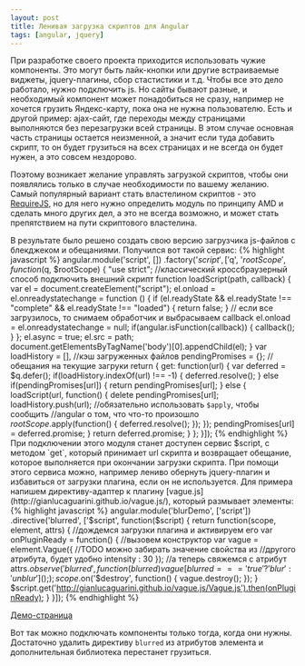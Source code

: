 ```yaml
---
layout: post
title: Ленивая загрузка скриптов для Angular
tags: [angular, jquery]
---
```

При разработке своего проекта приходится использовать чужие компоненты. Это могут быть лайк-кнопки или другие встраиваемые виджеты, jquery-плагины, сбор стастистики и т.д. Чтобы все это дело работало, нужно подключить js. Но сайты бывают разные, и необходимый компонент может понадобиться не сразу, например не хочется грузить Яндекс-карту, пока она не нужна пользователю.
Есть и другой пример: ajax-сайт, где переходы между страницами выполняются без перезагрузки всей страницы. В этом случае основная часть страницы остается неизменной, а значит если туда добавить скрипт, то он будет грузиться на всех страницах и не всегда он будет нужен, а это совсем нездорово.

Поэтому возникает желание управлять загрузкой скриптов, чтобы они появлялись только в случае необходимости по вашему желанию. Самый популярный вариант стать властелином скриптов - это [RequireJS](http://requirejs.org/), но для него нужно определить модуль по принципу AMD и сделать много других дел, а это не всегда возможно, и может стать препятствием на пути скриптового властелина.

В результате было решено создать свою версию загрузчика js-файлов с блекджеком и обещаниями. Получился вот такой сервис:
{% highlight javascript %}
	angular.module('script', [])
	.factory('$script', ['$q', '$rootScope', function ($q, $rootScope) {
	    "use strict";
	    //классический кроссбраузерный способ подключить внешний скрипт
	    function loadScript(path, callback) {
    		var el = document.createElement("script");
			el.onload = el.onreadystatechange = function () {
			  	if (el.readyState && el.readyState !== "complete" && 
			  		el.readyState !== "loaded") {
			    	return false;
			  	}
			  	// если все загрузилось, то снимаем обработчик и выбрасываем callback
			  	el.onload = el.onreadystatechange = null;
			  	if(angular.isFunction(callback)) {
			  		callback();
		  		}
			};
			el.async = true;
			el.src = path;
			document.getElementsByTagName('body')[0].appendChild(el);
	    }
	    var loadHistory = [], //кэш загруженных файлов
	        pendingPromises = {}; //обещания на текущие загруки
	    return {
	        get: function(url) {
	            var deferred = $q.defer();
	            if(loadHistory.indexOf(url) !== -1) {
	                deferred.resolve();
	            }
	            else if(pendingPromises[url]) {
	                return pendingPromises[url];
	            } else {
	                loadScript(url, function() {
	                	delete pendingPromises[url];
                        loadHistory.push(url);
                        //обязательно использовать `$apply`, чтобы сообщить 
                        //angular о том, что что-то произошло
                        $rootScope.$apply(function() {
                            deferred.resolve();
                        });
                    });
	                pendingPromises[url] = deferred.promise;
	            }
	            return deferred.promise;
	        }
	    };
	}]);
{% endhighlight %}
При подключении этого модуля станет доступен сервис $script, с методом `get`, который принимает url скрипта и возвращает обещание, которое выполняется при окончании загрузки скрипта. При помощи этого сервиса можно, например лениво обернуть jquery-плагин и избавиться от загрузки плагина, если он не используется. Для примера напишем директиву-адаптер к плагину [vague.js](http://gianlucaguarini.github.io/vague.js/), который размывает элементы:
{% highlight javascript %}	
	angular.module('blurDemo', ['script'])
	.directive('blurred', ['$script', function($script) {
		return function(scope, element, attrs) {
			//дождемся загрузки плагина и активируем его
			var onPluginReady = function() {
				//вызовем конструктор
				var vague = element.Vague({
					//TODO можно забирать значение свойства из 
					//другого атрибута, будет удобно
		        	intensity : 30
		    	});
		    	//а теперь свяжемся с атрибут
				attrs.$observe('blurred', function(blurred) {
					vague[blurred === 'true' ? 'blur' : 'unblur']();
				});
				scope.$on('$destroy', function() {
					vague.destroy();
				});
			}
			$script.get('http://gianlucaguarini.github.io/vague.js/Vague.js').then(onPluginReady);
		}
	}]);
{% endhighlight %}

[Демо-страница]({{site.baseurl}}/assets/angular-lazy-script-loading/)

Вот так можно подключать компоненты только тогда, когда они нужны. Достаточно удалить директиву `blurred` из атрибутов элемента и дополнительная библиотека перестанет грузиться.